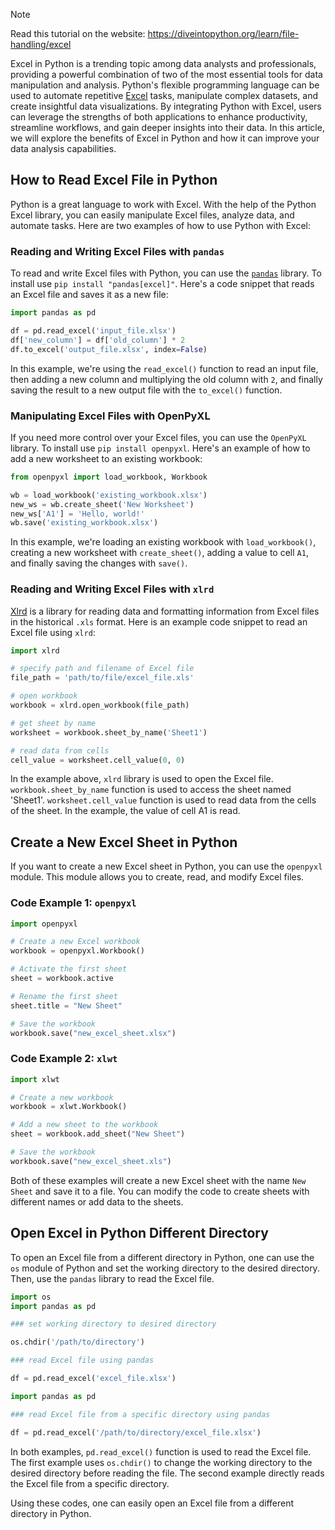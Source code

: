 > [!NOTE]
> Read this tutorial on the website: https://diveintopython.org/learn/file-handling/excel

Excel in Python is a trending topic among data analysts and professionals, providing a powerful combination of two of the most essential tools for data manipulation and analysis. Python's flexible programming language can be used to automate repetitive [Excel](https://en.wikipedia.org/wiki/Microsoft_Excel) tasks, manipulate complex datasets, and create insightful data visualizations. By integrating Python with Excel, users can leverage the strengths of both applications to enhance productivity, streamline workflows, and gain deeper insights into their data. In this article, we will explore the benefits of Excel in Python and how it can improve your data analysis capabilities.  
  
## How to Read Excel File in Python

Python is a great language to work with Excel. With the help of the Python Excel library, you can easily manipulate Excel files, analyze data, and automate tasks. Here are two examples of how to use Python with Excel:

### Reading and Writing Excel Files with `pandas`

To read and write Excel files with Python, you can use the [`pandas`](https://pypi.org/project/pandas/) library. To install use `pip install "pandas[excel]"`. Here's a code snippet that reads an Excel file and saves it as a new file:

```python
import pandas as pd

df = pd.read_excel('input_file.xlsx')
df['new_column'] = df['old_column'] * 2
df.to_excel('output_file.xlsx', index=False)
```

In this example, we're using the `read_excel()` function to read an input file, then adding a new column and multiplying the old column with `2`, and finally saving the result to a new output file with the `to_excel()` function.

### Manipulating Excel Files with OpenPyXL

If you need more control over your Excel files, you can use the `OpenPyXL` library. To install use `pip install openpyxl`. Here's an example of how to add a new worksheet to an existing workbook:

```python
from openpyxl import load_workbook, Workbook

wb = load_workbook('existing_workbook.xlsx')
new_ws = wb.create_sheet('New Worksheet')
new_ws['A1'] = 'Hello, world!'
wb.save('existing_workbook.xlsx')
```

In this example, we're loading an existing workbook with `load_workbook()`, creating a new worksheet with `create_sheet()`, adding a value to cell `A1`, and finally saving the changes with `save()`.

### Reading and Writing Excel Files with `xlrd`

[Xlrd](https://pypi.org/project/xlrd/1.1.0/) is a library for reading data and formatting information from Excel files in the historical `.xls` format. Here is an example code snippet to read an Excel file using `xlrd`:

```python
import xlrd

# specify path and filename of Excel file
file_path = 'path/to/file/excel_file.xls'

# open workbook
workbook = xlrd.open_workbook(file_path)

# get sheet by name
worksheet = workbook.sheet_by_name('Sheet1')

# read data from cells
cell_value = worksheet.cell_value(0, 0)
```

In the example above, `xlrd` library is used to open the Excel file. `workbook.sheet_by_name` function is used to access the sheet named 'Sheet1'. `worksheet.cell_value` function is used to read data from the cells of the sheet. In the example, the value of cell A1 is read.  

 
## Create a New Excel Sheet in Python  

If you want to create a new Excel sheet in Python, you can use the `openpyxl` module. This module allows you to create, read, and modify Excel files.

### Code Example 1: `openpyxl`

```python
import openpyxl

# Create a new Excel workbook
workbook = openpyxl.Workbook()

# Activate the first sheet
sheet = workbook.active

# Rename the first sheet
sheet.title = "New Sheet"

# Save the workbook
workbook.save("new_excel_sheet.xlsx")
```

### Code Example 2: `xlwt`

```python
import xlwt

# Create a new workbook
workbook = xlwt.Workbook()

# Add a new sheet to the workbook
sheet = workbook.add_sheet("New Sheet")

# Save the workbook
workbook.save("new_excel_sheet.xls")
```

Both of these examples will create a new Excel sheet with the name `New Sheet` and save it to a file. You can modify the code to create sheets with different names or add data to the sheets.  
  
## Open Excel in Python Different Directory  

To open an Excel file from a different directory in Python, one can use the `os` module of Python and set the working directory to the desired directory. Then, use the `pandas` library to read the Excel file.

```python
import os
import pandas as pd

### set working directory to desired directory

os.chdir('/path/to/directory')

### read Excel file using pandas

df = pd.read_excel('excel_file.xlsx')
```

```python
import pandas as pd

### read Excel file from a specific directory using pandas

df = pd.read_excel('/path/to/directory/excel_file.xlsx')
```

In both examples, `pd.read_excel()` function is used to read the Excel file. The first example uses `os.chdir()` to change the working directory to the desired directory before reading the file. The second example directly reads the Excel file from a specific directory. 

Using these codes, one can easily open an Excel file from a different directory in Python.  
